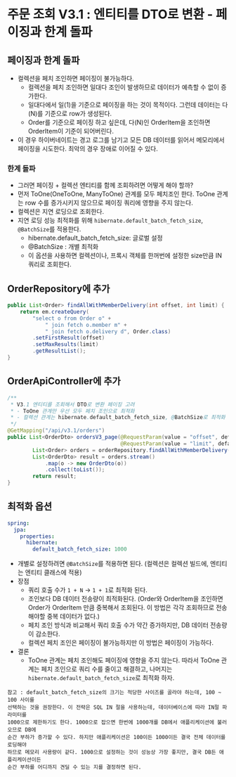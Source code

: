 # 주문 조회 V3.1 : 엔티티를 DTO로 변환 - 페이징과 한계 돌파
## 페이징과 한계 돌파
- 컬렉션을 페치 조인하면 페이징이 불가능하다.
    - 컬렉션을 페치 조인하면 일대다 조인이 발생하므로 데이터가 예측할 수 없이 증가한다.
    - 일대다에서 일(1)을 기준으로 페이징을 하는 것이 목적이다.
    그런데 데이터는 다(N)를 기준으로 row가 생성된다.
    - Order를 기준으로 페이징 하고 싶은데, 다(N)인 OrderItem을 조인하면
    OrderItem이 기준이 되어버린다.
- 이 경우 하이버네이트는 경고 로그를 남기고 모든 DB 데이터를 읽어서 메모리에서 페이징을 시도한다.
최악의 경우 장애로 이어질 수 있다.

### 한계 돌파
- 그러면 페이징 + 컬렉션 엔티티를 함께 조회하려면 어떻게 해야 할까?
- 먼저 ToOne(OneToOne, ManyToOne) 관계를 모두 페치조인 한다.
ToOne 관계는 row 수를 증가시키지 않으므로 페이징 쿼리에 영향을 주지 않는다.
- 컬렉션은 지연 로딩으로 조회한다.
- 지연 로딩 성능 최적화를 위해 `hibernate.default_batch_fetch_size`, `@BatchSize`를 적용한다.
    - hibernate.default_batch_fetch_size: 글로벌 설정
    - @BatchSize : 개별 최적화
    - 이 옵션을 사용하면 컬렉션이나, 프록시 객체를 한꺼번에 설정한 size만큼 IN 쿼리로 조회한다.

## OrderRepository에 추가
```java
public List<Order> findAllWithMemberDelivery(int offset, int limit) {
    return em.createQuery(
        "select o from Order o" +
            " join fetch o.member m" +
            " join fetch o.delivery d", Order.class)
        .setFirstResult(offset)
        .setMaxResults(limit)
        .getResultList();
}
```
## OrderApiController에 추가
```java
/**
 * V3.1 엔티티를 조회해서 DTO로 변환 페이징 고려
 * - ToOne 관계만 우선 모두 페치 조인으로 최적화
 * - 컬렉션 관계는 hibernate.default_batch_fetch_size, @BatchSize로 최적화
 */
@GetMapping("/api/v3.1/orders")
public List<OrderDto> ordersV3_page(@RequestParam(value = "offset", defaultValue = "0") int offset,
                                    @RequestParam(value = "limit", defaultValue = "100") int limit) {
        List<Order> orders = orderRepository.findAllWithMemberDelivery(offset, limit);
        List<OrderDto> result = orders.stream()
            .map(o -> new OrderDto(o))
            .collect(toList());
        return result;
}
```
## 최적화 옵션
```yaml
spring:
  jpa:
    properties:
      hibernate:
        default_batch_fetch_size: 1000
```
- 개별로 설정하려면 `@BatchSize`를 적용하면 된다. (컬렉션은 컬렉션 빌드에,
  엔티티는 엔티티 클래스에 적용)
- 장점
    - 쿼리 호출 수가 `1 + N` -> `1 + 1`로 최적화 된다.
    - 조인보다 DB 데이터 전송량이 최적화된다. (Order와 OrderItem을 조인하면 Order가
      OrderItem 만큼 중복해서 조회된다. 이 방법은 각각 조회하므로 전송해야할 중복 데이터가 없다.)
    - 페치 조인 방식과 비교해서 쿼리 호출 수가 약간 증가하지만, DB 데이터 전송량이 감소한다.
    - 컬렉션 페치 조인은 페이징이 불가능하지만 이 방법은 페이징이 가능하다.
- 결론
    - ToOne 관계는 페치 조인해도 페이징에 영향을 주지 않는다. 따라서 ToOne 관계는
    페치 조인으로 쿼리 수를 줄이고 해결하고, 나머지는 `hibernate.default_batch_fetch_size`로
    최적화 하자.

```text
참고 : default_batch_fetch_size의 크기는 적당한 사이즈를 골라야 하는데, 100 ~ 100 사이를 
선택하는 것을 권장한다. 이 전략은 SQL IN 절을 사용하는데, 데이터베이스에 따라 IN절 파라미터를
1000으로 제한하기도 한다. 1000으로 잡으면 한번에 1000개를 DB에서 애플리케이션에 불러오므로 DB에
순간 부하가 증가할 수 있다. 하지만 애플리케이션은 100이든 1000이든 결국 전체 데이터를 로딩해야
하므로 메모리 사용량이 같다. 1000으로 설정하는 것이 성능상 가장 좋지만, 결국 DB든 애플리케이션이든
순간 부하를 어디까지 견딜 수 있는 지를 결정하면 된다.
```

